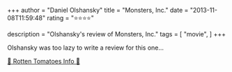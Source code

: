 +++
author = "Daniel Olshansky"
title = "Monsters, Inc."
date = "2013-11-08T11:59:48"
rating = "⭐⭐⭐⭐"

description = "Olshansky's review of Monsters, Inc."
tags = [
    "movie",
]
+++


Olshansky was too lazy to write a review for this one...

[🍅 Rotten Tomatoes Info 🍅](https://www.rottentomatoes.com//m/monsters_inc)